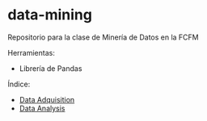 # data-mining
Repositorio para la clase de Minería de Datos en la FCFM

Herramientas: 
- Librería de Pandas

Índice: 
- [Data Adquisition](data-adquisition/notas.md)
- [Data Analysis](data-analysis/notas.md)
